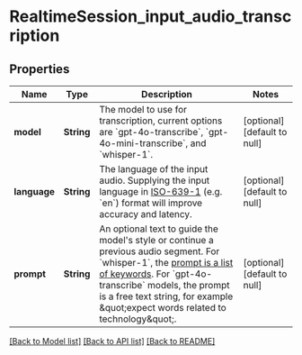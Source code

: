# RealtimeSession_input_audio_transcription
## Properties

| Name | Type | Description | Notes |
|------------ | ------------- | ------------- | -------------|
| **model** | **String** | The model to use for transcription, current options are &#x60;gpt-4o-transcribe&#x60;, &#x60;gpt-4o-mini-transcribe&#x60;, and &#x60;whisper-1&#x60;.  | [optional] [default to null] |
| **language** | **String** | The language of the input audio. Supplying the input language in [ISO-639-1](https://en.wikipedia.org/wiki/List_of_ISO_639-1_codes) (e.g. &#x60;en&#x60;) format will improve accuracy and latency.  | [optional] [default to null] |
| **prompt** | **String** | An optional text to guide the model&#39;s style or continue a previous audio segment. For &#x60;whisper-1&#x60;, the [prompt is a list of keywords](/docs/guides/speech-to-text#prompting). For &#x60;gpt-4o-transcribe&#x60; models, the prompt is a free text string, for example \&quot;expect words related to technology\&quot;.  | [optional] [default to null] |

[[Back to Model list]](../README.md#documentation-for-models) [[Back to API list]](../README.md#documentation-for-api-endpoints) [[Back to README]](../README.md)

